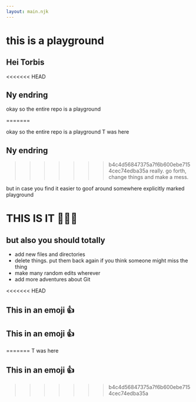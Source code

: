 ```yaml
---
layout: main.njk
---
```


<h1>this is a playground</h1>

<h2>Hei Torbis</h2>
<<<<<<< HEAD

<h2>Ny endring</h2>

okay so the entire repo is a playground

=======

okay so the entire repo is a playground T was here

<h2>Ny endring</h2>

>>>>>>> b4c4d56847375a7f6b600ebe7154cec74edba35a
really. go forth, change things and make a mess.

but in case you find it easier to goof around
somewhere explicitly marked playground

<h1>THIS IS IT 🤸🏻‍♀️</h1>

## but also you should totally

- add new files and directories
- delete things. put them back again if you think someone might miss the thing
- make many random edits wherever
- add more adventures about Git

<<<<<<< HEAD
## This in an emoji :thumbsup:

## This in an emoji :thumbsup:
=======
T was here

## This in an emoji :thumbsup:
>>>>>>> b4c4d56847375a7f6b600ebe7154cec74edba35a
